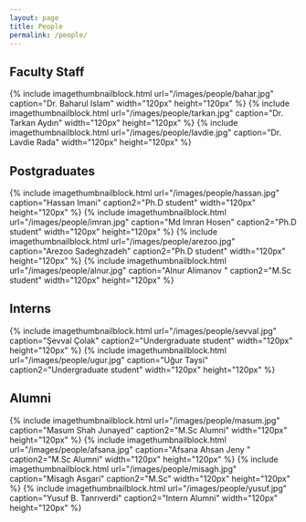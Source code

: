 ```yaml
---
layout: page
title: People
permalink: /people/
---
```


## Faculty Staff

{% include imagethumbnailblock.html url="/images/people/bahar.jpg" caption="Dr. Baharul Islam" width="120px" height="120px"  %}
{% include imagethumbnailblock.html url="/images/people/tarkan.jpg" caption="Dr. Tarkan Aydın" width="120px" height="120px"  %}
{% include imagethumbnailblock.html url="/images/people/lavdie.jpg" caption="Dr. Lavdie Rada" width="120px" height="120px"  %}

## Postgraduates
{% include imagethumbnailblock.html url="/images/people/hassan.jpg" caption="Hassan Imani" caption2="Ph.D student" width="120px" height="120px"  %}
{% include imagethumbnailblock.html url="/images/people/imran.jpg" caption="Md Imran Hosen" caption2="Ph.D student" width="120px" height="120px"  %}
{% include imagethumbnailblock.html url="/images/people/arezoo.jpg" caption="Arezoo Sadeghzadeh" caption2="Ph.D student" width="120px" height="120px"  %}
{% include imagethumbnailblock.html url="/images/people/alnur.jpg" caption="Alnur Alimanov " caption2="M.Sc student" width="120px" height="120px"  %}

## Interns
{% include imagethumbnailblock.html url="/images/people/sevval.jpg" caption="Şevval Çolak" caption2="Undergraduate student" width="120px" height="120px"  %}
{% include imagethumbnailblock.html url="/images/people/ugur.jpg" caption="Uğur Taysi" caption2="Undergraduate student" width="120px" height="120px"  %}

## Alumni
{% include imagethumbnailblock.html url="/images/people/masum.jpg" caption="Masum Shah Junayed" caption2="M.Sc Alumni" width="120px" height="120px"  %}
{% include imagethumbnailblock.html url="/images/people/afsana.jpg" caption="Afsana Ahsan Jeny " caption2="M.Sc Alumni" width="120px" height="120px"  %}
{% include imagethumbnailblock.html url="/images/people/misagh.jpg" caption="Misagh Asgari" caption2="M.Sc" width="120px" height="120px"  %}
{% include imagethumbnailblock.html url="/images/people/yusuf.jpg" caption="Yusuf B. Tanrıverdi" caption2="Intern Alumni" width="120px" height="120px"  %}


[Dr. Baharul Islam]:https://akademik.bahcesehir.edu.tr/web/mdbaharulislam/tr/index.html
[Dr. Tarkan Aydın]:https://akademik.bahcesehir.edu.tr/web/tarkanaydin/en/index.html
[Dr. Lavdie Rada]:https://akademik.bahcesehir.edu.tr/web/lavdieradaulgen/tr/index.html
[Masum Shah Junayed]:https://www.linkedin.com/in/masum-shah-junayed/
